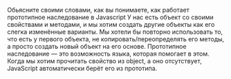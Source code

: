 Обьясните своими словами, как вы понимаете, как работает прототипное наследование в Javascript
У нас есть объект со своими свойствами и методами, и мы хотим создать другие объекты как его слегка изменённые варианты. Мы хотели бы повторно использовать то, что есть у первого объекта, не копировать/переопределять его методы, а просто создать новый объект на его основе.
Прототипное наследование — это возможность языка, которая помогает в этом.
Когда мы хотим прочитать свойство из object, а оно отсутствует, JavaScript автоматически берёт его из прототипа. 